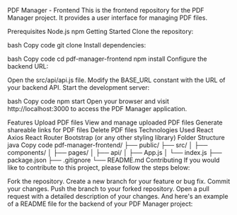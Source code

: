 PDF Manager - Frontend
This is the frontend repository for the PDF Manager project. It provides a user interface for managing PDF files.

Prerequisites
Node.js
npm
Getting Started
Clone the repository:

bash
Copy code
git clone <frontend-repo-url>
Install dependencies:

bash
Copy code
cd pdf-manager-frontend
npm install
Configure the backend URL:

Open the src/api/api.js file.
Modify the BASE_URL constant with the URL of your backend API.
Start the development server:

bash
Copy code
npm start
Open your browser and visit http://localhost:3000 to access the PDF Manager application.

Features
Upload PDF files
View and manage uploaded PDF files
Generate shareable links for PDF files
Delete PDF files
Technologies Used
React
Axios
React Router
Bootstrap (or any other styling library)
Folder Structure
java
Copy code
pdf-manager-frontend/
  ├── public/
  ├── src/
  │   ├── components/
  │   ├── pages/
  │   ├── api/
  │   ├── App.js
  │   └── index.js
  ├── package.json
  ├── .gitignore
  └── README.md
Contributing
If you would like to contribute to this project, please follow the steps below:

Fork the repository.
Create a new branch for your feature or bug fix.
Commit your changes.
Push the branch to your forked repository.
Open a pull request with a detailed description of your changes.
And here's an example of a README file for the backend of your PDF Manager project:

